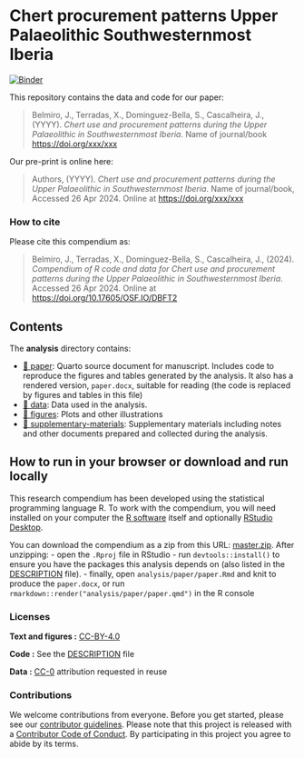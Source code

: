 
<!-- README.md is generated from README.Rmd. Please edit that file -->

# Chert procurement patterns Upper Palaeolithic Southwesternmost Iberia

[![Binder](https://mybinder.org/badge_logo.svg)](https://mybinder.org/v2/gh/jbelmiro/sourcearticle/master?urlpath=rstudio)

This repository contains the data and code for our paper:

> Belmiro, J., Terradas, X., Dominguez-Bella, S., Cascalheira, J.,
> (YYYY). *Chert use and procurement patterns during the Upper
> Palaeolithic in Southwesternmost Iberia*. Name of journal/book
> <https://doi.org/xxx/xxx>

Our pre-print is online here:

> Authors, (YYYY). *Chert use and procurement patterns during the Upper
> Palaeolithic in Southwesternmost Iberia*. Name of journal/book,
> Accessed 26 Apr 2024. Online at <https://doi.org/xxx/xxx>

### How to cite

Please cite this compendium as:

> Belmiro, J., Terradas, X., Dominguez-Bella, S., Cascalheira, J.,
> (2024). *Compendium of R code and data for Chert use and procurement
> patterns during the Upper Palaeolithic in Southwesternmost Iberia*.
> Accessed 26 Apr 2024. Online at
> <https://doi.org/10.17605/OSF.IO/DBFT2>

## Contents

The **analysis** directory contains:

- [:file_folder: paper](/analysis/paper): Quarto source document for
  manuscript. Includes code to reproduce the figures and tables
  generated by the analysis. It also has a rendered version,
  `paper.docx`, suitable for reading (the code is replaced by figures
  and tables in this file)
- [:file_folder: data](/analysis/data): Data used in the analysis.
- [:file_folder: figures](/analysis/figures): Plots and other
  illustrations
- [:file_folder:
  supplementary-materials](/analysis/supplementary-materials):
  Supplementary materials including notes and other documents prepared
  and collected during the analysis.

## How to run in your browser or download and run locally

This research compendium has been developed using the statistical
programming language R. To work with the compendium, you will need
installed on your computer the [R
software](https://cloud.r-project.org/) itself and optionally [RStudio
Desktop](https://rstudio.com/products/rstudio/download/).

You can download the compendium as a zip from this URL:
[master.zip](/archive/master.zip). After unzipping: - open the `.Rproj`
file in RStudio - run `devtools::install()` to ensure you have the
packages this analysis depends on (also listed in the
[DESCRIPTION](/DESCRIPTION) file). - finally, open
`analysis/paper/paper.Rmd` and knit to produce the `paper.docx`, or run
`rmarkdown::render("analysis/paper/paper.qmd")` in the R console

### Licenses

**Text and figures :**
[CC-BY-4.0](http://creativecommons.org/licenses/by/4.0/)

**Code :** See the [DESCRIPTION](DESCRIPTION) file

**Data :** [CC-0](http://creativecommons.org/publicdomain/zero/1.0/)
attribution requested in reuse

### Contributions

We welcome contributions from everyone. Before you get started, please
see our [contributor guidelines](CONTRIBUTING.md). Please note that this
project is released with a [Contributor Code of Conduct](CONDUCT.md). By
participating in this project you agree to abide by its terms.
